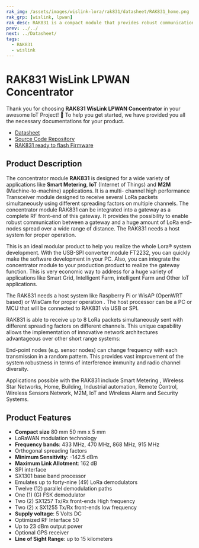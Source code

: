 ```yaml
---
rak_img: /assets/images/wislink-lora/rak831/datasheet/RAK831_home.png
rak_grp: [wislink, lpwan]
rak_desc: RAK831 is a compact module that provides robust communication between an LPWAN gateway and several LPWAN end-nodes in a wide area. It needs a host system like Raspberry Pi or WisAP (OpenWRT based) or WisCam for proper operation. The host processor can be a PC or MCU that will be connected to RAK831 via USB or SPI. Hence, RAK831 has a wide variety of applications like Smart Metering, IoT, and Machine-to-Machine (M2M
prev: ../../
next: ../Datasheet/
tags:
  - RAK831
  - wislink
---
```


# RAK831 WisLink LPWAN Concentrator
Thank you for choosing **RAK831 WisLink LPWAN Concentrator** in your awesome IoT Project! 🎉 To help you get started, we have provided you all the necessary documentations for your product.

* [Datasheet](../Datasheet/)
* [Source Code Repository](https://github.com/RAKWireless/rak_common_for_gateway)
* [RAK831 ready to flash Firmware](https://downloads.rakwireless.com/LoRa/RAK2245-Pi-HAT/Firmware/RAK2245_Latest_Firmware.zip)
<!-- <rk-img
  src="/assets/images/wislink-lora/rak831/datasheet/rak831-overview.png"
  width="50%"
  caption="RAK831 LPWAN Gateway"
/> -->

## Product Description

The concentrator module **RAK831** is designed for a wide variety of applications like **Smart Metering**, **IoT** (Internet of Things) and **M2M** (Machine-to-machine) applications. It is a multi- channel high performance Transceiver module designed to receive several LoRa packets simultaneously using different spreading factors on multiple channels. The concentrator module RAK831 can be integrated into a gateway as a complete RF front-end of this gateway. It provides the possibility to enable robust communication between a gateway and a huge amount of LoRa end-nodes spread over a wide range of distance. The RAK831 needs a host system for proper operation.

This is an ideal modular product to help you realize the whole Lora® system development. With the USB-SPI converter module FT2232, you can quickly make the software development in your PC. Also, you can integrate the concentrator module to your production product to realize the gateway function. This is very economic way to address for a huge variety of applications like Smart Grid, Intelligent Farm, intelligent Farm and Other IoT applications.

The RAK831 needs a host system like Raspberry Pi or WisAP (OpenWRT based) or WisCam for proper operation . The host processor can be a PC or MCU that will be connected to RAK831 via USB or SPI.

RAK831 is able to receive up to 8 LoRa packets simultaneously sent with different spreading factors on different channels. This unique capability allows the implementation of innovative network architectures advantageous over other short range systems:

End-point nodes (e.g. sensor nodes) can change frequency with each transmission in a random pattern. This provides vast improvement of the system robustness in terms of interference immunity and radio channel diversity.

Applications possible with the RAK831 include Smart Metering , Wireless Star Networks, Home, Building, Industrial automation, Remote Control, Wireless Sensors Network, M2M, IoT and Wireless Alarm and Security Systems.

<!-- <rk-btn
  src="../Quickstart/"
  label="Get Started with RAK831 WisLink LPWAN Concentrator"
/> -->

## Product Features

- **Compact size** 80 mm 50 mm x 5 mm
- LoRaWAN modulation technology
- **Frequency bands**: 433 MHz, 470 MHz, 868 MHz, 915 MHz
- Orthogonal spreading factors
- **Minimum Sensitivity**: -142.5 dBm
- **Maximum Link Allotment**: 162 dB
- SPI interface
- SX1301 base band processor
- Emulates up to forty-nine (49) LoRa demodulators
- Twelve (12) parallel demodulation paths
- One (1) (G) FSK demodulator
- Two (2) SX1257 Tx/Rx front-ends High frequency
- Two (2) x SX1255 Tx/Rx front-ends low frequency
- **Supply voltage**: 5 Volts DC
- Optimized RF Interface 50
- Up to 23 dBm output power
- Optional GPS receiver
- **Line of Sight Range**: up to 15 kilometers

